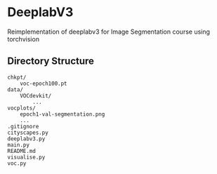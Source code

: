 # DeeplabV3
Reimplementation of deeplabv3 for Image Segmentation course using torchvision 

## Directory Structure
```
chkpt/
    voc-epoch100.pt
data/
    VOCdevkit/
        ...
vocplots/
    epoch1-val-segmentation.png
    ...
.gitignore
cityscapes.py
deeplabv3.py
main.py
README.md
visualise.py
voc.py
```